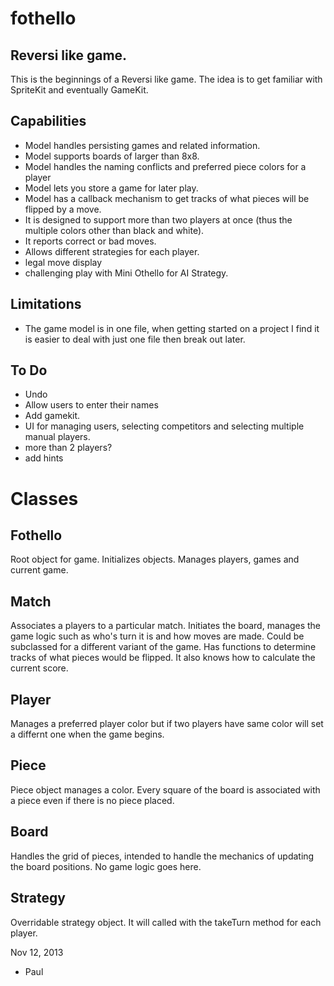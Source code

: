 fothello
========

Reversi like game.
-----------------

This is the beginnings of a Reversi like game. The idea is to get familiar with
SpriteKit and eventually GameKit. 

Capabilities
------------
* Model handles persisting games and related information.
* Model supports boards of larger than 8x8.
* Model handles the naming conflicts and preferred piece colors for a player
* Model lets you store a game for later play.
* Model has a callback mechanism to get tracks of what pieces will be flipped by a move.
* It is designed to support more than two players at once (thus the multiple colors other than black and white). 
* It reports correct or bad moves. 
* Allows different strategies for each player. 
* legal move display
* challenging play with Mini Othello for AI Strategy.

Limitations
-----------
* The game model is in one file, when getting started on a project I find it is easier to deal with just one
  file then break out later.

To Do
-----
* Undo
* Allow users to enter their names
* Add gamekit.
* UI for managing users, selecting competitors and selecting multiple manual players. 
* more than 2 players?
* add hints

Classes
=======

Fothello
--------
Root object for game. Initializes objects. Manages players, games and current game.

Match
----
Associates a players to a particular match. Initiates the board, manages the game logic such as who's turn it
is and how moves are made. Could be subclassed for a different variant of the game. Has functions to determine
tracks of what pieces would be flipped. It also knows how to calculate the current score. 

Player
------
Manages a preferred player color but if two players have same color will set a differnt one when the game
begins.

Piece
-----
Piece object manages a color. Every square of the board is associated with a piece even if there is no piece 
placed. 

Board
-----
Handles the grid of pieces, intended to handle the mechanics of updating the board positions. No game logic
goes here. 

Strategy
--------
Overridable strategy object. It will called with the takeTurn method for each player. 

Nov 12, 2013
- Paul

